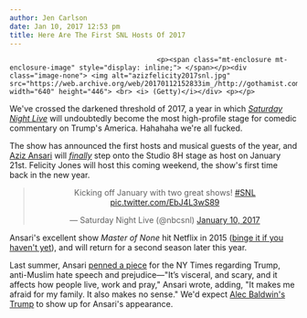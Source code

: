 ```yaml
---
author: Jen Carlson
date: Jan 10, 2017 12:53 pm
title: Here Are The First SNL Hosts Of 2017
---
```


	
										<p><span class="mt-enclosure mt-enclosure-image" style="display: inline;"> </span></p><div class="image-none"> <img alt="azizfelicity2017snl.jpg" src="https://web.archive.org/web/20170112152833im_/http://gothamist.com/attachments/nyc_arts_john/azizfelicity2017snl.jpg" width="640" height="446"> <br> <i> (Getty)</i></div> <p></p>

<p>We&apos;ve crossed the darkened threshold of 2017, a year in which <a href="https://web.archive.org/web/20170112152833/http://gothamist.com/tags/snl"><em>Saturday Night Live</em></a> will undoubtedly become the most high-profile stage for comedic commentary on Trump&apos;s America. Hahahaha we&apos;re all fucked. </p>

<p>The show has announced the first hosts and musical guests of the year, and <a href="https://web.archive.org/web/20170112152833/http://gothamist.com/tags/azizansari">Aziz Ansari</a> will <a href="https://web.archive.org/web/20170112152833/http://gothamist.com/2012/02/24/7_people_wed_rather_see_host_snl.php"><em>finally</em></a> step onto the Studio 8H stage as host on January 21st. Felicity Jones will host this coming weekend, the show&apos;s first time back in the new year.</p>

<center><blockquote class="twitter-tweet" data-lang="en"><p lang="en" dir="ltr">Kicking off January with two great shows! <a href="https://web.archive.org/web/20170112152833/https://twitter.com/hashtag/SNL?src=hash">#SNL</a> <a href="https://web.archive.org/web/20170112152833/https://t.co/EbJ4L3wS89">pic.twitter.com/EbJ4L3wS89</a></p>&#x2014; Saturday Night Live (@nbcsnl) <a href="https://web.archive.org/web/20170112152833/https://twitter.com/nbcsnl/status/818866739958124544">January 10, 2017</a></blockquote>
<script async src="//web.archive.org/web/20170112152833js_/http://platform.twitter.com/widgets.js" charset="utf-8"></script></center>

<p>Ansari&apos;s excellent show <em>Master of None</em> hit Netflix in 2015 (<a href="https://web.archive.org/web/20170112152833/https://www.netflix.com/title/80049714">binge it if you haven&apos;t yet</a>), and will return for a second season later this year. </p>

<p>Last summer, Ansari <a href="https://web.archive.org/web/20170112152833/http://gothamist.com/2016/06/25/aziz_ansari_donald_trump_makes_me_a.php">penned a piece</a> for the NY Times regarding Trump, anti-Muslim hate speech and prejudice&#x2014;&quot;It&#x2019;s visceral, and scary, and it affects how people live, work and pray,&quot; Ansari wrote, adding, &quot;It makes me afraid for my family. It also makes no sense.&quot; We&apos;d expect <a href="https://web.archive.org/web/20170112152833/http://gothamist.com/2016/12/04/again_snl_mocks_donald_trumps_tweet.php">Alec Baldwin&apos;s Trump</a> to show up for Ansari&apos;s appearance.</p>					
										
									
				